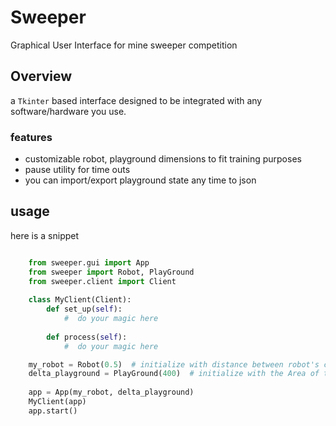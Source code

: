 # Sweeper #
Graphical User Interface for mine sweeper competition

## Overview ##
a `Tkinter` based interface designed to be integrated with any software/hardware you use.

### features ###

* customizable robot, playground dimensions to fit training purposes 
* pause utility for time outs
* you can import/export playground state any time to json

[screenshot]: https://raw.github.com/myaser/sweeper/master/screenshot.png "screenshot"
## usage ##
here is a snippet 


```python

    from sweeper.gui import App
    from sweeper import Robot, PlayGround
    from sweeper.client import Client
    
    class MyClient(Client):
        def set_up(self):
            #  do your magic here
    
        def process(self):
            #  do your magic here

    my_robot = Robot(0.5)  # initialize with distance between robot's center of math and the metal detector sensor
    delta_playground = PlayGround(400)  # initialize with the Area of the playground
    
    app = App(my_robot, delta_playground)
    MyClient(app)
    app.start()

```
